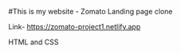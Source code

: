 #This is my website - Zomato Landing page clone

Link- https://zomato-project1.netlify.app

HTML and CSS
